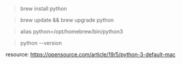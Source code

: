 
>brew install python

>brew update && brew upgrade python 

>alias python=/opt/homebrew/bin/python3

>python --version

resource: 
https://opensource.com/article/19/5/python-3-default-mac

